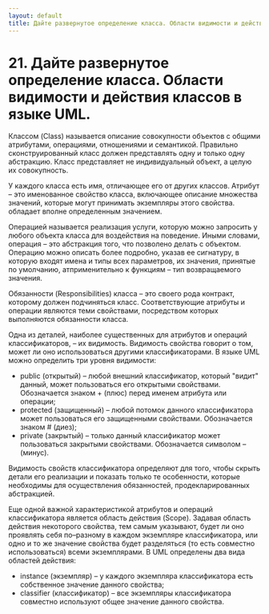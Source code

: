 ```yaml
---
layout: default
title: Дайте развернутое определение класса. Области видимости и действия классов в языке UML.
---
```


# 21. Дайте развернутое определение класса. Области видимости и действия классов в языке UML.

Классом (Class) называется описание совокупности объектов с общими атрибутами, операциями, отношениями и семантикой. Правильно сконструированный класс должен представлять одну и только одну абстракцию. Класс представляет не индивидуальный объект, а целую их совокупность.

У каждого класса есть имя, отличающее его от других классов. 
Атрибут – это именованное свойство класса, включающее описание множества значений, которые могут принимать экземпляры этого свойства. 
обладает вполне определенным значением. 

Операцией называется реализация услуги, которую можно запросить у любого объекта класса для воздействия на поведение. Иными словами, операция – это абстракция того, что позволено делать с объектом. Операцию можно описать более подробно, указав ее сигнатуру, в которую входят имена и типы всех параметров, их значения, принятые по умолчанию, атприменительно к функциям – тип возвращаемого значения.

Обязанности (Responsibilities) класса – это своего рода контракт, которому должен подчиняться класс. Соответствующие атрибуты и операции являются теми свойствами, посредством которых выполняются обязанности класса.

Одна из деталей, наиболее существенных для атрибутов и операций классификаторов, – их видимость. Видимость свойства говорит о том, может ли оно использоваться другими классификаторами. В языке UML можно определить три уровня видимости:
* public (открытый) – любой внешний классификатор, который "видит" данный, может пользоваться его открытыми свойствами. Обозначается знаком + (плюс) перед именем атрибута или операции;
* protected (защищенный) – любой потомок данного классификатора может пользоваться его защищенными свойствами. Обозначается знаком # (диез);
* private (закрытый) – только данный классификатор может пользоваться закрытыми свойствами. Обозначается символом – (минус).

Видимость свойств классификатора определяют для того, чтобы скрыть детали его реализации и показать только те особенности, которые необходимы для осуществления обязанностей, продекларированных абстракцией. 

Еще одной важной характеристикой атрибутов и операций классификатора является область действия (Scope). Задавая область действия некоторого
свойства, тем самым указывают, будет ли оно проявлять себя по–разному в каждом экземпляре классификатора, или одно и то же значение свойства будет разделяться (то есть совместно использоваться) всеми экземплярами. В UML определены два вида областей действия:

* instance (экземпляр) – у каждого экземпляра классификатора есть собственное значение данного свойства;
* classifier (классификатор) – все экземпляры классификатора совместно используют общее значение данного свойства.
